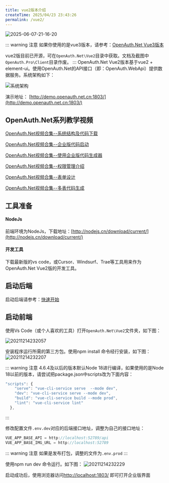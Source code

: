 ```yaml
---
title: vue2版本介绍
createTime: 2025/04/23 23:43:26
permalink: /vue2/
---
```

![2025-06-07-21-16-20](http://img.openauth.net.cn/2025-06-07-21-16-20.png)

::: warning 注意
如果你使用的是vue3版本，请参考：[OpenAuth.Net Vue3版本](/pro/)

vue2版目前已开源，可在`OpenAuth.Net\Vue2`目录中获取。文档及截图中`OpenAuth.Pro\Client`目录作废。
:::
OpenAuth.Net Vue2版本基于vue2 + element-ui。使用OpenAuth.Net的API接口（即：OpenAuth.WebApi）提供数据服务。系统架构如下：

![系统架构](http://img.openauth.net.cn/系统架构.png)

演示地址： [http://demo.openauth.net.cn:1803/](http://demo.openauth.net.cn:1803/)

## OpenAuth.Net系列教学视频

[OpenAuth.Net视频合集--系统结构及代码下载](https://www.bilibili.com/video/BV1Z1421q7xU/)

[OpenAuth.Net视频合集--企业版代码启动](https://www.bilibili.com/video/BV1KSuQebEek/)

[OpenAuth.Net视频合集--使用企业版代码生成器](https://www.bilibili.com/video/BV1JCuyeaEFp/)

[OpenAuth.Net视频合集--权限管理介绍](https://www.bilibili.com/video/BV1M9KeejENf/)

[OpenAuth.Net视频合集--表单设计](https://www.bilibili.com/video/BV1dagEeFEVA/)

[OpenAuth.Net视频合集--多表代码生成](https://www.bilibili.com/video/BV1r4J3zAEsx/)


## 工具准备

#### NodeJs

前端环境为NodeJs，下载地址：[http://nodejs.cn/download/current/](http://nodejs.cn/download/current/)

#### 开发工具

下载最新版的vs code，或Cursor、Windsurf、Trae等工具用来作为OpenAuth.Net Vue2版的开发工具。

## 启动后端

启动后端请参考：[快速开始](/core/start/)

## 启动前端

使用Vs Code（或个人喜欢的工具）打开`OpenAuth.Net\Vue2`文件夹，如下图：

![20211214232057](http://img.openauth.net.cn/20211214232057.png)


安装程序运行所需的第三方包。使用npm install 命令经行安装，如下图：
![20211214232207](http://img.openauth.net.cn/20211214232207.png)

::: warning 注意
4.6.4及以后的版本默认Node 18进行编译，如果使用的是Node 18以前的版本，请尝试把package.json中scripts改为下面内容：

```javascript
"scripts": {
    "serve": "vue-cli-service serve  --mode dev",
    "dev": "vue-cli-service serve --mode dev",
    "build": "vue-cli-service build --mode prod",
    "lint": "vue-cli-service lint"
  },
```

:::

修改配置文件`.env.dev`对应的后端接口地址，调整为自己的接口地址：

```javascript
VUE_APP_BASE_API = http://localhost:52789/api
VUE_APP_BASE_IMG_URL = http://localhost:52789
```

::: warning 注意
如果是发布打包，调整的文件为`.env.prod`
:::

使用npm run dev 命令运行。如下图：
![20211214232229](http://img.openauth.net.cn/20211214232229.png)

启动成功后，使用浏览器访问[http://localhost:1803/](http://localhost:1803/) 即可打开企业版界面







